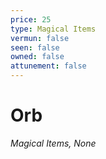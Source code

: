 ```yaml
---
price: 25
type: Magical Items
vermun: false
seen: false
owned: false
attunement: false
---
```

# Orb

*Magical Items, None*